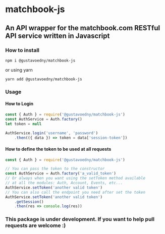# matchbook-js


## An API wrapper for the matchbook.com RESTful API service written in Javascript

### How to install

```shell
npm i @gustavoedny/matchbook-js
```

or using yarn

```shell
yarn add @gustavoedny/matchbook-js
```

### Usage

#### How to Login

```javascript
const { Auth } = require('@gustavoedny/matchbook-js')
const AuthService = Auth.factory()
let token = null

AuthService.login('username', 'password')
    .then(({ data }) => token = data['session-token'])
```

#### How to define the token to be used at all requests

```javascript
const { Auth } = require('@gustavoedny/matchbook-js')

// You can pass the token to the constructor
const AuthService = Auth.factory('a_valid_token')
// Or always when you want using the setToken method available
// at all the modules: Auth, Account, Events, etc...
AuthService.setToken('another valid token')
// You can also call the endpoint you need after set the token
AuthService.setToken('another valid token')
    .getSession()
    .then(res => console.log(res))
```

###  This package is under development. If you want to help pull requests are welcome :)